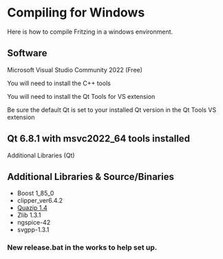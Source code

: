 # Compiling for Windows

Here is how to compile Fritzing in a windows environment.

## Software

Microsoft Visual Studio Community 2022 (Free)

You will need to install the C++ tools

You will  need to install the Qt Tools for VS extension

Be sure the default Qt is set to your installed Qt version in the Qt Tools VS extension

## Qt 6.8.1 with msvc2022_64 tools installed
Additional Libraries (Qt)

## Additional Libraries & Source/Binaries
+ Boost 1_85_0
+ clipper_ver6.4.2
+ [Quazip 1.4](https://github.com/tinkrelectronic/quazip/archive/refs/tags/v1.4.zip)
+ Zlib 1.3.1
+ ngspice-42
+ svgpp-1.3.1

### New release.bat in the works to help set up.
